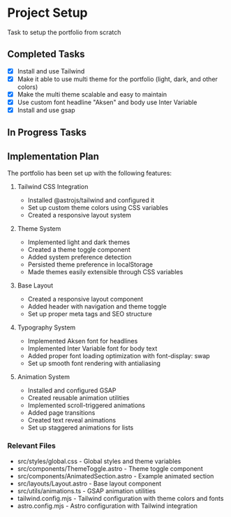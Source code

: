 # Project Setup
   
Task to setup the portfolio from scratch
   
## Completed Tasks

- [x] Install and use Tailwind
- [x] Make it able to use multi theme for the portfolio (light, dark, and other colors)
- [x] Make the multi theme scalable and easy to maintain
- [x] Use custom font headline "Aksen" and body use Inter Variable
- [x] Install and use gsap
   
## In Progress Tasks

   
## Implementation Plan

The portfolio has been set up with the following features:

1. Tailwind CSS Integration
   - Installed @astrojs/tailwind and configured it
   - Set up custom theme colors using CSS variables
   - Created a responsive layout system

2. Theme System
   - Implemented light and dark themes
   - Created a theme toggle component
   - Added system preference detection
   - Persisted theme preference in localStorage
   - Made themes easily extensible through CSS variables

3. Base Layout
   - Created a responsive layout component
   - Added header with navigation and theme toggle
   - Set up proper meta tags and SEO structure

4. Typography System
   - Implemented Aksen font for headlines
   - Implemented Inter Variable font for body text
   - Added proper font loading optimization with font-display: swap
   - Set up smooth font rendering with antialiasing

5. Animation System
   - Installed and configured GSAP
   - Created reusable animation utilities
   - Implemented scroll-triggered animations
   - Added page transitions
   - Created text reveal animations
   - Set up staggered animations for lists
   
### Relevant Files

- src/styles/global.css - Global styles and theme variables
- src/components/ThemeToggle.astro - Theme toggle component
- src/components/AnimatedSection.astro - Example animated section
- src/layouts/Layout.astro - Base layout component
- src/utils/animations.ts - GSAP animation utilities
- tailwind.config.mjs - Tailwind configuration with theme colors and fonts
- astro.config.mjs - Astro configuration with Tailwind integration
   